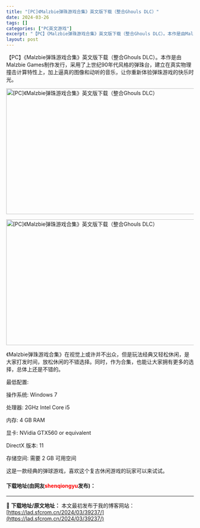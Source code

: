```yaml
---
title: "[PC]《Malzbie弹珠游戏合集》英文版下载（整合Ghouls DLC）"
date: 2024-03-26
tags: []
categories: ["PC英文游戏"]
excerpt: "【PC】《Malzbie弹珠游戏合集》英文版下载（整合Ghouls DLC）。本作是由Malzbie Games制作发行，采用了上世纪90年代风格的弹珠台，建立在真实物理撞击计算特性上，加上逼真的图像和动听的音乐，让你重新体验弹珠游戏的快乐时光。 《Malzbie弹珠游戏合集》在视觉上或许并不出众，&hellip;"
layout: post
---
```


 <p>【PC】《Malzbie弹珠游戏合集》英文版下载（整合Ghouls DLC）。本作是由Malzbie Games制作发行，采用了上世纪90年代风格的弹珠台，建立在真实物理撞击计算特性上，加上逼真的图像和动听的音乐，让你重新体验弹珠游戏的快乐时光。</p> <p><img src="https://lad.sfcrom.cn/wp-content/uploads/2024/03/20240326_6602dfb5d76fb.webp" style="width: 600px; height: 337px;" alt="[PC]《Malzbie弹珠游戏合集》英文版下载（整合Ghouls DLC）" /></p> <p><img src="https://lad.sfcrom.cn/wp-content/uploads/2024/03/20240326_6602dfb647af8.webp" style="width: 600px; height: 337px;" alt="[PC]《Malzbie弹珠游戏合集》英文版下载（整合Ghouls DLC）" /></p> <p>《Malzbie弹珠游戏合集》在视觉上或许并不出众，但是玩法经典又轻松休闲，是大家打发时间，放松休闲的不错选择。同时，作为合集，也能让大家拥有更多的选择，总体上还是不错的。</p> <p>最低配置:</p> <p>操作系统: Windows 7</p> <p>处理器: 2GHz Intel Core i5</p> <p>内存: 4 GB RAM</p> <p>显卡: NVidia GTX560 or equivalent</p> <p>DirectX 版本: 11</p> <p>存储空间: 需要 2 GB 可用空间</p> <p>这是一款经典的弹球游戏，喜欢这个复古休闲游戏的玩家可以来试试。</p> <p><h4>下载地址(由网友<font color="red">shenqiongyu</font>发布)：</h4></p> 

---
📖 **下载地址/原文地址：** 本文最初发布于我的博客网站：[https://lad.sfcrom.cn/2024/03/39237/](https://lad.sfcrom.cn/2024/03/39237/)
